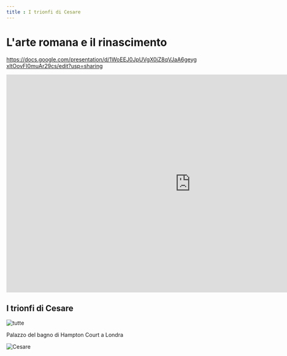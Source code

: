 ```yaml
---
title : I trionfi di Cesare
---
```


# L'arte romana e il rinascimento

https://docs.google.com/presentation/d/1WoEEJ0JpUVgX0jZ8qVJaA6geygxltOovFI0muAr29cs/edit?usp=sharing

<iframe src="https://docs.google.com/presentation/d/e/2PACX-1vSndCzoj826gN6pKT4sWq0hF_6ZcF8tDOTb2sURs-pZFWtdA7pS2nKHKXti5HmNsOPMkORwOYzkE5d8/embed?start=false&loop=false&delayms=3000" frameborder="0" width="960" height="569" allowfullscreen="true" mozallowfullscreen="true" webkitallowfullscreen="true"></iframe>

## I trionfi di Cesare

![tutte](https://www.analisidellopera.it/wp-content/uploads/2019/06/Andrea_Mantegna_I_Trionfi_di_Cesare.jpg)

Palazzo del bagno di Hampton Court a Londra

![Cesare](https://upload.wikimedia.org/wikipedia/commons/5/5f/The_Triumphs_of_Caesar%2C_IX_-_Julius_Caesar_on_his_triumphal_chariot%3B_Andrea_Mantegna_%281484-92%29.JPG)

